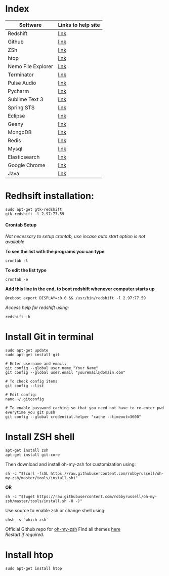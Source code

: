 
# Index
Software | Links to help site
------------ | -------------
Redshift | [link](https://encrypted.google.com/)
Github | [link](https://encrypted.google.com/)
ZSh | [link](https://encrypted.google.com/)
htop | [link](https://encrypted.google.com/)
Nemo File Explorer | [link](https://encrypted.google.com/)
Terminator | [link](https://encrypted.google.com/)
Pulse Audio | [link](https://encrypted.google.com/)
Pycharm | [link](https://encrypted.google.com/)
Sublime Text 3 | [link](https://encrypted.google.com/)
Spring STS | [link](https://encrypted.google.com/)
Eclipse | [link](https://encrypted.google.com/)
Geany | [link](https://encrypted.google.com/)
MongoDB | [link](https://encrypted.google.com/)
Redis | [link](https://encrypted.google.com/)
Mysql | [link](https://encrypted.google.com/)
Elasticsearch | [link](https://encrypted.google.com/)
Google Chrome | [link](https://encrypted.google.com/)
Java | [link](https://encrypted.google.com/)


# Redhsift installation:
```shell
sudo apt-get gtk-redshift
gtk-redshift -l 2.97:77.59
```

#### Crontab Setup

*Not necessary to setup crontab, use incase auto start option is not available*

**To see the list with the programs you can type**
```shell
crontab -l
```

**To edit the list type**
```shell
crontab -e
```

**Add this line in the end, to boot redshift whenever computer starts up**
```shell
@reboot export DISPLAY=:0.0 && /usr/bin/redshift -l 2.97:77.59
```

*Access help for redshift using:*
```shell
redshift -h
```

# Install Git in terminal
```shell
sudo apt-get update
sudo apt-get install git

# Enter username and email:
git config --global user.name "Your Name"
git config --global user.email "youremail@domain.com"

# To check config items
git config --list

# Edit config:
nano ~/.gitconfig

# To enable password caching so that you need not have to re-enter pwd everytime you git push
git config --global credential.helper "cache --timeout=3600"

```

# Install ZSH shell

```shell
apt-get install zsh
apt-get install git-core
```
Then download and install oh-my-zsh for customization using:
```shell
sh -c "$(curl -fsSL https://raw.githubusercontent.com/robbyrussell/oh-my-zsh/master/tools/install.sh)"
```
**OR**	
```shell
sh -c "$(wget https://raw.githubusercontent.com/robbyrussell/oh-my-zsh/master/tools/install.sh -O -)"
```
Use source to enable zsh or change shell using:
```shell
chsh -s `which zsh`
```
Official Github repo for [oh-my-zsh](https://github.com/robbyrussell/oh-my-zsh)	
Find all themes [here](https://github.com/robbyrussell/oh-my-zsh/wiki/External-themes)	
*Restart if required.* 	

# Install htop
```shell
sudo apt-get install htop
```
